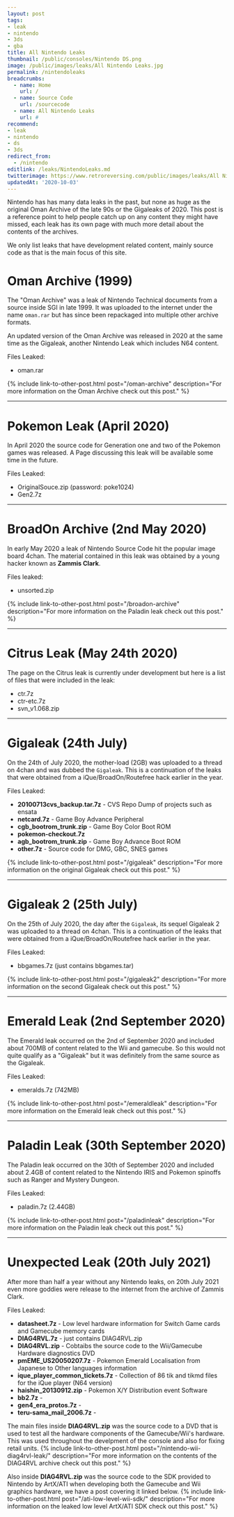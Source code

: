 ```yaml
---
layout: post
tags: 
- leak
- nintendo
- 3ds
- gba
title: All Nintendo Leaks  
thumbnail: /public/consoles/Nintendo DS.png
image: /public/images/leaks/All Nintendo Leaks.jpg
permalink: /nintendoleaks
breadcrumbs:
  - name: Home
    url: /
  - name: Source Code
    url: /sourcecode
  - name: All Nintendo Leaks
    url: #
recommend: 
- leak
- nintendo
- ds
- 3ds
redirect_from:
  - /nintendo
editlink: /leaks/NintendoLeaks.md
twitterimage: https://www.retroreversing.com/public/images/leaks/All Nintendo Leaks.jpg
updatedAt: '2020-10-03'
---
```


Nintendo has has many data leaks in the past, but none as huge as the original Oman Archive of the late 90s or the Gigaleaks of 2020. This post is a reference point to help people catch up on any content they might have missed, each leak has its own page with much more detail about the contents of the archives. 

We only list leaks that have development related content, mainly source code as that is the main focus of this site.

# Oman Archive (1999)
The "Oman Archive" was a leak of Nintendo Technical documents from a source inside SGI in late 1999. It was uploaded to the internet under the name `oman.rar` but has since been repackaged into multiple other archive formats.

An updated version of the Oman Archive was released in 2020 at the same time as the Gigaleak, another Nintendo Leak which includes N64 content.

Files Leaked:
* oman.rar

{% include link-to-other-post.html post="/oman-archive" description="For more information on the Oman Archive check out this post." %}

---
# Pokemon Leak (April 2020)
In April 2020 the source code for Generation one and two of the Pokemon games was released. A Page discussing this leak will be available some time in the future.

Files Leaked:
* OriginalSouce.zip   (password: poke1024) 
* Gen2.7z

---
# BroadOn Archive (2nd May 2020)
In early May 2020 a leak of Nintendo Source Code hit the popular image board 4chan. The material contained in this leak was obtained by a young hacker known as **Zammis Clark**.

Files leaked:
* unsorted.zip

{% include link-to-other-post.html post="/broadon-archive" description="For more information on the Paladin leak check out this post." %}

---
# Citrus Leak (May 24th 2020)
The page on the Citrus leak is currently under development but here is a list of files that were included in the leak:
* ctr.7z
* ctr-etc.7z
* svn_v1.068.zip

---
# Gigaleak (24th July)
On the 24th of July 2020, the mother-load (2GB) was uploaded to a thread on 4chan and was dubbed the  `Gigaleak`. This is a continuation of the leaks that were obtained from a iQue/BroadOn/Routefree hack earlier in the year. 

Files Leaked:
* **20100713cvs_backup.tar.7z** - CVS Repo Dump of projects such as ensata
* **netcard.7z** - Game Boy Advance Peripheral
* **cgb_bootrom_trunk.zip** - Game Boy Color Boot ROM
* **pokemon-checkout.7z**
* **agb_bootrom_trunk.zip** - Game Boy Advance Boot ROM
* **other.7z** - Source code for DMG, GBC, SNES games

{% include link-to-other-post.html post="/gigaleak" description="For more information on the original Gigaleak check out this post." %}

---
# Gigaleak 2 (25th July)
On the 25th of July 2020, the day after the `Gigaleak`, its sequel Gigaleak 2 was uploaded to a thread on 4chan. This is a continuation of the leaks that were obtained from a iQue/BroadOn/Routefree hack earlier in the year. 

Files Leaked:
* bbgames.7z (just contains bbgames.tar)

{% include link-to-other-post.html post="/gigaleak2" description="For more information on the second Gigaleak check out this post." %}

---
# Emerald Leak (2nd September 2020)
The Emerald leak occurred on the 2nd of September 2020 and included about 700MB of content related to the Wii and gamecube. So this would not quite qualify as a "Gigaleak" but it was definitely from the same source as the Gigaleak.

Files Leaked:
* emeralds.7z (742MB)

{% include link-to-other-post.html post="/emeraldleak" description="For more information on the Emerald leak check out this post." %}

---
# Paladin Leak (30th September 2020)
The Paladin leak occurred on the 30th of September 2020 and included about 2.4GB of content related to the Nintendo IRIS and Pokemon spinoffs such as Ranger and Mystery Dungeon.

Files Leaked:
* paladin.7z (2.44GB)

{% include link-to-other-post.html post="/paladinleak" description="For more information on the Paladin leak check out this post." %}

---
# Unexpected Leak (20th July 2021)
After more than half a year without any Nintendo leaks, on 20th July 2021 even more goddies were release to the internet from the archive of Zammis Clark.

Files Leaked:
* **datasheet.7z** - Low level hardware information for Switch Game cards and Gamecube memory cards
* **DIAG4RVL.7z** - just contains DIAG4RVL.zip
* **DIAG4RVL.zip** - Cobtaibs the source code to the Wii/Gamecube Hardware diagnostics DVD
* **pmEME_US20050207.7z** - Pokemon Emerald Localisation from Japanese to Other languages information
* **ique_player_common_tickets.7z** - Collection of 86 tik and tikmd files for the iQue player (N64 version)
* **haishin_20130912.zip** - Pokemon X/Y Distribution event Software
* **bb2.7z** - 
* **gen4_era_protos.7z** - 
* **teru-sama_mail_2006.7z** - 


The main files inside **DIAG4RVL.zip** was the source code to a DVD that is used to test all the hardware components of the Gamecube/Wii's hardware. This was used throughout the develpment of the console and also for fixing retail units.
{% include link-to-other-post.html post="/nintendo-wii-diag4rvl-leak/" description="For more information on the contents of the DIAG4RVL archive check out this post." %}


Also inside **DIAG4RVL.zip** was the source code to the SDK provided to Nintendo by ArtX/ATI when developing both the Gamecube and Wii graphics hardware, we have a post covering it linked below.
{% include link-to-other-post.html post="/ati-low-level-wii-sdk/" description="For more information on the leaked low level ArtX/ATI SDK check out this post." %}
